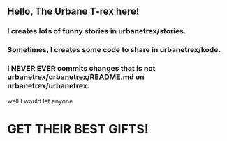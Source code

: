 ## Hello, The Urbane T-rex here!
### I creates lots of funny stories in urbanetrex/stories.
### Sometimes, I creates some code to share in urbanetrex/kode.
### I NEVER EVER commits changes that is not urbanetrex/urbanetrex/README.md on urbanetrex/urbanetrex.
well I would let anyone
# GET THEIR BEST GIFTS!
